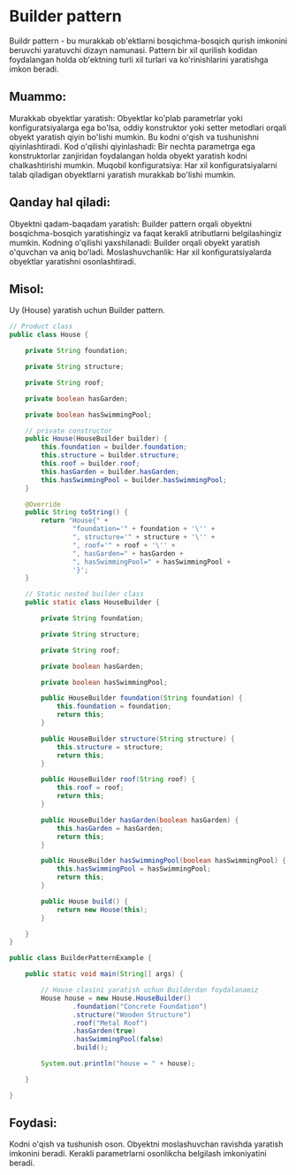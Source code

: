 # Builder pattern

Buildr pattern - bu murakkab ob'ektlarni bosqichma-bosqich qurish imkonini beruvchi yaratuvchi dizayn namunasi.
Pattern bir xil qurilish kodidan foydalangan holda ob'ektning turli xil turlari va ko'rinishlarini yaratishga imkon
beradi.

## Muammo:

Murakkab obyektlar yaratish: Obyektlar ko'plab parametrlar yoki konfiguratsiyalarga ega bo'lsa, oddiy konstruktor yoki
setter metodlari orqali obyekt yaratish qiyin bo'lishi mumkin. Bu kodni oʻqish va tushunishni qiyinlashtiradi.
Kod o'qilishi qiyinlashadi: Bir nechta parametrga ega konstruktorlar zanjiridan foydalangan holda obyekt yaratish kodni
chalkashtirishi mumkin.
Muqobil konfiguratsiya: Har xil konfiguratsiyalarni talab qiladigan obyektlarni yaratish murakkab bo'lishi mumkin.

## Qanday hal qiladi:

Obyektni qadam-baqadam yaratish: Builder pattern orqali obyektni bosqichma-bosqich yaratishingiz va faqat kerakli
atributlarni belgilashingiz mumkin.
Kodning o'qilishi yaxshilanadi: Builder orqali obyekt yaratish o'quvchan va aniq boʻladi.
Moslashuvchanlik: Har xil konfiguratsiyalarda obyektlar yaratishni osonlashtiradi.

## Misol: 
Uy (House) yaratish uchun Builder pattern.

```java
// Product class
public class House {

    private String foundation;

    private String structure;

    private String roof;

    private boolean hasGarden;

    private boolean hasSwimmingPool;

    // private constructor
    public House(HouseBuilder builder) {
        this.foundation = builder.foundation;
        this.structure = builder.structure;
        this.roof = builder.roof;
        this.hasGarden = builder.hasGarden;
        this.hasSwimmingPool = builder.hasSwimmingPool;
    }

    @Override
    public String toString() {
        return "House{" +
                "foundation='" + foundation + '\'' +
                ", structure='" + structure + '\'' +
                ", roof='" + roof + '\'' +
                ", hasGarden=" + hasGarden +
                ", hasSwimmingPool=" + hasSwimmingPool +
                '}';
    }

    // Static nested builder class
    public static class HouseBuilder {

        private String foundation;

        private String structure;

        private String roof;

        private boolean hasGarden;

        private boolean hasSwimmingPool;

        public HouseBuilder foundation(String foundation) {
            this.foundation = foundation;
            return this;
        }

        public HouseBuilder structure(String structure) {
            this.structure = structure;
            return this;
        }

        public HouseBuilder roof(String roof) {
            this.roof = roof;
            return this;
        }

        public HouseBuilder hasGarden(boolean hasGarden) {
            this.hasGarden = hasGarden;
            return this;
        }

        public HouseBuilder hasSwimmingPool(boolean hasSwimmingPool) {
            this.hasSwimmingPool = hasSwimmingPool;
            return this;
        }

        public House build() {
            return new House(this);
        }

    }
}
```

```java
public class BuilderPatternExample {

    public static void main(String[] args) {

        // House clasini yaratish uchun Builderdan foydalanamiz
        House house = new House.HouseBuilder()
                .foundation("Concrete Foundation")
                .structure("Wooden Structure")
                .roof("Metal Roof")
                .hasGarden(true)
                .hasSwimmingPool(false)
                .build();

        System.out.println("house = " + house);

    }

}
```

## Foydasi:
Kodni o'qish va tushunish oson.
Obyektni moslashuvchan ravishda yaratish imkonini beradi.
Kerakli parametrlarni osonlikcha belgilash imkoniyatini beradi.